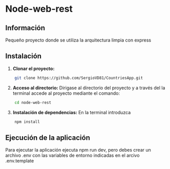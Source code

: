 # Node-web-rest

## Información

Pequeño proyecto donde se utiliza la arquitectura limpia con express

## Instalación

1. **Clonar el proyecto:**

```bash
    git clone https://github.com/SergioVD81/CountriesApp.git
```

2. **Acceso al directorio:**
   Dirigase al directorio del proyecto y a través del la terminal accede al proyecto mediante el comando:

```bash
    cd node-web-rest
```

3. **Instalación de dependencias:**
   En la terminal introduzca

```bash
    npm install
```

## Ejecución de la aplicación

Para ejecutar la aplicación ejecuta npm run dev, pero debes crear un archivo .env con las variables de entorno indicadas en el arcivo .env.template
